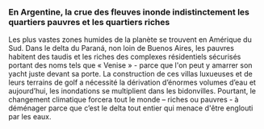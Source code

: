 ### En Argentine, la crue des fleuves inonde indistinctement les quartiers pauvres et les quartiers riches 

Les plus vastes zones humides de la planète se trouvent en Amérique du Sud. Dans le delta du Paraná, non loin de Buenos Aires, les pauvres habitent des taudis et les riches des complexes résidentiels sécurisés portant des noms tels que « Venise » - parce que l'on peut y amarrer son yacht juste devant sa porte. La construction de ces villas luxueuses et de leurs terrains de golf a nécessité la dérivation d’énormes volumes d’eau et aujourd’hui, les inondations se multiplient dans les bidonvilles. Pourtant, le changement climatique forcera tout le monde – riches ou pauvres - à déménager parce que c’est le delta tout entier qui menace d'être englouti par les eaux.

